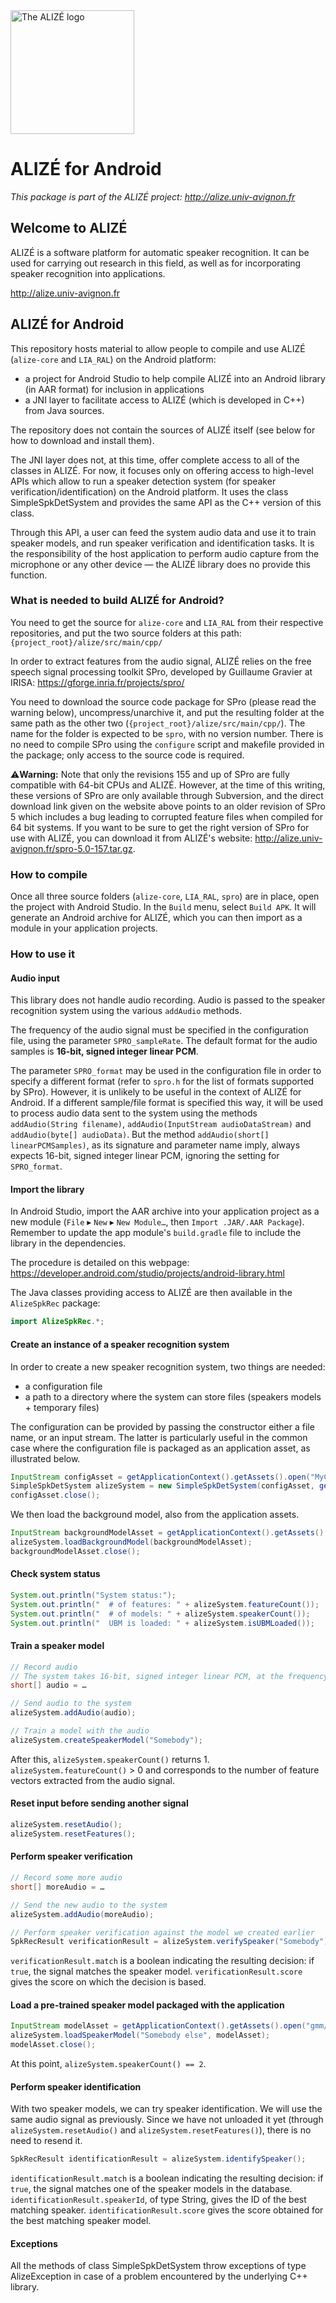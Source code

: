 <img src="http://alize.univ-avignon.fr/images/alize-logo.png" alt="The ALIZÉ logo" height="198" >

# ALIZÉ for Android

*This package is part of the ALIZÉ project: <http://alize.univ-avignon.fr>*



Welcome to ALIZÉ
----------------

ALIZÉ is a software platform for automatic speaker recognition. It can be used for carrying out research in this field, as well as for incorporating speaker recognition into applications.

<http://alize.univ-avignon.fr>


ALIZÉ for Android
-----------------

This repository hosts material to allow people to compile and use ALIZÉ (`alize-core` and `LIA_RAL`) on the Android platform:

- a project for Android Studio to help compile ALIZÉ into an Android library (in AAR format) for inclusion in applications
- a JNI layer to facilitate access to ALIZÉ (which is developed in C++) from Java sources.

The repository does not contain the sources of ALIZÉ itself (see below for how to download and install them).

The JNI layer does not, at this time, offer complete access to all of the classes in ALIZÉ.
For now, it focuses only on offering access to high-level APIs which allow to run a speaker detection system (for speaker verification/identification) on the Android platform. It uses the class SimpleSpkDetSystem and provides the same API as the C++ version of this class.

Through this API, a user can feed the system audio data and use it to train speaker models, and run speaker verification and identification tasks.
It is the responsibility of the host application to perform audio capture from the microphone or any other device — the ALIZÉ library does no provide this function.


### What is needed to build ALIZÉ for Android?

You need to get the source for `alize-core` and `LIA_RAL` from their respective repositories, and put the two source folders at this path:
`{project_root}/alize/src/main/cpp/`

In order to extract features from the audio signal, ALIZÉ relies on the free speech signal processing toolkit SPro, developed by Guillaume Gravier at IRISA:
<https://gforge.inria.fr/projects/spro/>

You need to download the source code package for SPro (please read the warning below), uncompress/unarchive it, and put the resulting folder at the same path as the other two (`{project_root}/alize/src/main/cpp/`). The name for the folder is expected to be `spro`, with no version number. There is no need to compile SPro using the `configure` script and makefile provided in the package; only access to the source code is required.

⚠️**Warning:** Note that only the revisions 155 and up of SPro are fully compatible with 64-bit CPUs and ALIZÉ. However, at the time of this writing, these versions of SPro are only available through Subversion, and the direct download link given on the website above points to an older revision of SPro 5 which includes a bug leading to corrupted feature files when compiled for 64 bit systems.
If you want to be sure to get the right version of SPro for use with ALIZÉ, you can download it from ALIZÉ's website: <http://alize.univ-avignon.fr/spro-5.0-157.tar.gz>.


### How to compile

Once all three source folders (`alize-core`, `LIA_RAL`, `spro`) are in place, open the project with Android Studio.
In the `Build` menu, select `Build APK`. It will generate an Android archive for ALIZÉ, which you can then import as a module in your application projects.


### How to use it

#### Audio input

This library does not handle audio recording. Audio is passed to the speaker recognition system using the various `addAudio` methods.

The frequency of the audio signal must be specified in the configuration file, using the parameter `SPRO_sampleRate`.
The default format for the audio samples is **16-bit, signed integer linear PCM**.

The parameter `SPRO_format` may be used in the configuration file in order to specify a different format (refer to `spro.h` for the list of formats supported by SPro). However, it is unlikely to be useful in the context of ALIZÉ for Android.
If a different sample/file format is specified this way, it will be used to process audio data sent to the system using the methods `addAudio(String filename)`, `addAudio(InputStream audioDataStream)` and `addAudio(byte[] audioData)`.
But the method `addAudio(short[] linearPCMSamples)`, as its signature and parameter name imply, always expects 16-bit, signed integer linear PCM, ignoring the setting for `SPRO_format`.


#### Import the library

In Android Studio, import the AAR archive into your application project as a new module (`File` ▸ `New` ▸ `New Module…`, then `Import .JAR/.AAR Package`). Remember to update the app module's `build.gradle` file to include the library in the dependencies.

The procedure is detailed on this webpage: <https://developer.android.com/studio/projects/android-library.html>

The Java classes providing access to ALIZÉ are then available in the `AlizeSpkRec` package:
```java
import AlizeSpkRec.*;
```

#### Create an instance of a speaker recognition system

In order to create a new speaker recognition system, two things are needed:

- a configuration file
- a path to a directory where the system can store files (speakers models + temporary files)

The configuration can be provided by passing the constructor either a file name, or an input stream.
The latter is particularly useful in the common case where the configuration file is packaged as an application asset, as illustrated below.

```java
InputStream configAsset = getApplicationContext().getAssets().open("MyConfig.cfg");
SimpleSpkDetSystem alizeSystem = new SimpleSpkDetSystem(configAsset, getApplicationContext().getFilesDir().getPath());
configAsset.close();
```

We then load the background model, also from the application assets.

```java
InputStream backgroundModelAsset = getApplicationContext().getAssets().open("gmm/world.gmm");
alizeSystem.loadBackgroundModel(backgroundModelAsset);
backgroundModelAsset.close();
```

#### Check system status
```java
System.out.println("System status:");
System.out.println("  # of features: " + alizeSystem.featureCount());   // at this point, 0
System.out.println("  # of models: " + alizeSystem.speakerCount());     // at this point, 0
System.out.println("  UBM is loaded: " + alizeSystem.isUBMLoaded());    // true
```

#### Train a speaker model
```java
// Record audio
// The system takes 16-bit, signed integer linear PCM, at the frequency specified in the configuration file.
short[] audio = …

// Send audio to the system
alizeSystem.addAudio(audio);

// Train a model with the audio
alizeSystem.createSpeakerModel("Somebody");
```

After this, `alizeSystem.speakerCount()` returns 1.
`alizeSystem.featureCount()` > 0 and corresponds to the number of feature vectors extracted from the audio signal.


#### Reset input before sending another signal
```java
alizeSystem.resetAudio();
alizeSystem.resetFeatures();
```

#### Perform speaker verification
```java
// Record some more audio
short[] moreAudio = …

// Send the new audio to the system
alizeSystem.addAudio(moreAudio);

// Perform speaker verification against the model we created earlier
SpkRecResult verificationResult = alizeSystem.verifySpeaker("Somebody");
```

`verificationResult.match` is a boolean indicating the resulting decision: if `true`, the signal matches the speaker model.
`verificationResult.score` gives the score on which the decision is based.


#### Load a pre-trained speaker model packaged with the application
```java
InputStream modelAsset = getApplicationContext().getAssets().open("gmm/somebody_else.gmm");
alizeSystem.loadSpeakerModel("Somebody else", modelAsset);
modelAsset.close();
```

At this point, `alizeSystem.speakerCount() == 2`.


#### Perform speaker identification
With two speaker models, we can try speaker identification.
We will use the same audio signal as previously.
Since we have not unloaded it yet (through `alizeSystem.resetAudio()` and `alizeSystem.resetFeatures()`), there is no need to resend it.

```java
SpkRecResult identificationResult = alizeSystem.identifySpeaker();
```

`identificationResult.match` is a boolean indicating the resulting decision: if `true`, the signal matches one of the speaker models in the database.
`identificationResult.speakerId`, of type String, gives the ID of the best matching speaker.
`identificationResult.score` gives the score obtained for the best matching speaker model.


#### Exceptions

All the methods of class SimpleSpkDetSystem throw exceptions of type AlizeException in case of a problem encountered by the underlying C++ library.
